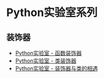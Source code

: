 # Python实验室系列

## 装饰器
- [Python实验室 - 函数装饰器](https://www.toutiao.com/i6716079985829872141/)
- [Python实验室 - 类装饰器](https://www.toutiao.com/i6716494748216984072/)
- [Python实验室 - 装饰器与类的相遇]()